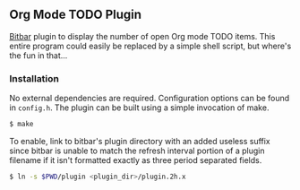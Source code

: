 ## Org Mode TODO Plugin

[Bitbar](https://github.com/matryer/bitbar) plugin to display the number of open Org mode TODO items. This entire program could easily be replaced by a simple shell script, but where's the fun in that...

### Installation

No external dependencies are required. Configuration options can be found in `config.h`. The plugin can be built using a simple invocation of make.

```sh
$ make
```

To enable, link to bitbar's plugin directory with an added useless suffix since bitbar is unable to match the refresh interval portion of a plugin filename if it isn't formatted exactly as three period separated fields.

```sh
$ ln -s $PWD/plugin <plugin_dir>/plugin.2h.x
```
